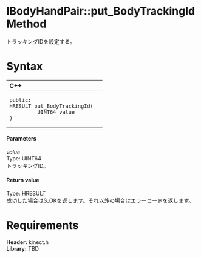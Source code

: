 IBodyHandPair::put\_BodyTrackingId Method  
=========================================  

トラッキングIDを設定する。 <span id="syntaxSection"></span>

Syntax  
======  

<table>
<colgroup>
<col width="100%" />
</colgroup>
<thead>
<tr class="header">
<th align="left">C++</th>
</tr>
</thead>
<tbody>
<tr class="odd">
<td align="left"><pre><code>public:  
HRESULT put_BodyTrackingId(  
         UINT64 value  
)</code></pre></td>
</tr>
</tbody>
</table>

<span id="ID4EG"></span>
#### Parameters  

*value*    
Type: UINT64  
トラッキングID。  

<span id="ID4EP"></span>
#### Return value  

Type: HRESULT  
成功した場合はS\_OKを返します。それ以外の場合はエラーコードを返します。  

<span id="requirements"></span>

Requirements  
============  

**Header:** kinect.h  
**Library:** TBD  



<!--Please do not edit the data in the comment block below.-->
<!--
TOCTitle : put_BodyTrackingId Method
RLTitle : IBodyHandPair::put_BodyTrackingId Method
KeywordK : put_BodyTrackingId method
KeywordK : IBodyHandPair::put_BodyTrackingId method
KeywordF : IBodyHandPair::put_BodyTrackingId
KeywordF : put_BodyTrackingId
KeywordF : Microsoft.Kinect.kinect.IBodyHandPair.put_BodyTrackingId(UINT64)
KeywordA : M:Microsoft.Kinect.kinect.IBodyHandPair.put_BodyTrackingId(UINT64)
AssetID : M:Microsoft.Kinect.kinect.IBodyHandPair.put_BodyTrackingId(UINT64)
Locale : en-us
CommunityContent : 1
APIType : Managed
APILocation : 
APIName : Microsoft.Kinect.kinect.IBodyHandPair::put_BodyTrackingId
TargetOS : Windows
TopicType : kbSyntax
DevLang : C++
DocSet : K4Wv2
ProjType : K4Wv2Proj
Technology : Kinect for Windows
Product : Kinect for Windows SDK v2
productversion : 20
-->
